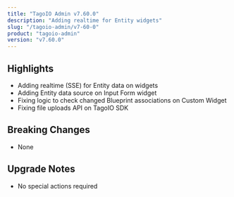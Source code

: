 ```yaml
---
title: "TagoIO Admin v7.60.0"
description: "Adding realtime for Entity widgets"
slug: "/tagoio-admin/v7-60-0"
product: "tagoio-admin"
version: "v7.60.0"
---
```


## Highlights

- Adding realtime (SSE) for Entity data on widgets
- Adding Entity data source on Input Form widget
- Fixing logic to check changed Blueprint associations on Custom Widget
- Fixing file uploads API on TagoIO SDK

## Breaking Changes

- None

## Upgrade Notes

- No special actions required
